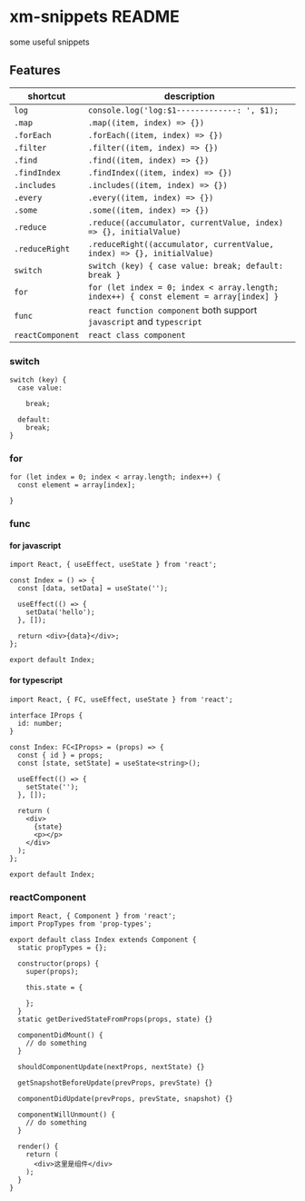 # xm-snippets README

some useful snippets

## Features

shortcut | description
--- | ---
`log` | `console.log('log:$1-------------: ', $1);`
`.map` | `.map((item, index) => {})`
`.forEach` | `.forEach((item, index) => {})`
`.filter` | `.filter((item, index) => {})`
`.find` | `.find((item, index) => {})`
`.findIndex` | `.findIndex((item, index) => {})`
`.includes` | `.includes((item, index) => {})`
`.every` | `.every((item, index) => {})`
`.some` | `.some((item, index) => {})`
`.reduce` | `.reduce((accumulator, currentValue, index) => {}, initialValue)`
`.reduceRight` | `.reduceRight((accumulator, currentValue, index) => {}, initialValue)`
`switch` | `switch (key) { case value: break; default: break }`
`for` | `for (let index = 0; index < array.length; index++) { const element = array[index] }`
`func` | `react function component` both support `javascript` and `typescript`
`reactComponent` | `react class component`


### switch

```
switch (key) {
  case value:
    
    break;

  default:
    break;
}
```

### for

```
for (let index = 0; index < array.length; index++) {
  const element = array[index];
  
}
```

### func

#### for javascript

```
import React, { useEffect, useState } from 'react';

const Index = () => {
  const [data, setData] = useState('');

  useEffect(() => {
    setData('hello');
  }, []);

  return <div>{data}</div>;
};

export default Index;

```

#### for typescript

```
import React, { FC, useEffect, useState } from 'react';

interface IProps {
  id: number;
}

const Index: FC<IProps> = (props) => {
  const { id } = props;
  const [state, setState] = useState<string>();

  useEffect(() => {
    setState('');
  }, []);

  return (
    <div>
      {state}
      <p></p>
    </div>
  );
};

export default Index;

```

### reactComponent

```
import React, { Component } from 'react';
import PropTypes from 'prop-types';

export default class Index extends Component {
  static propTypes = {};

  constructor(props) {
    super(props);

    this.state = {

    };
  }
  static getDerivedStateFromProps(props, state) {}

  componentDidMount() {
    // do something
  }

  shouldComponentUpdate(nextProps, nextState) {}

  getSnapshotBeforeUpdate(prevProps, prevState) {}

  componentDidUpdate(prevProps, prevState, snapshot) {}

  componentWillUnmount() {
    // do something
  }

  render() {
    return (
      <div>这里是组件</div>
    );
  }
}

```